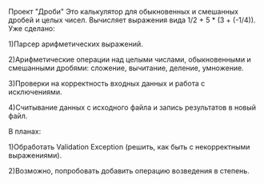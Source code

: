 Проект "Дроби"
Это калькулятор для обыкновенных и смешанных дробей и целых чисел. Вычисляет выражения вида 1/2 + 5 * (3 + (-1/4)).
Уже сделано:

  1)Парсер арифметических выражений.
  
  2)Арифметические операции над целыми числами, обыкновенными и смешанными дробями: сложение, вычитание, деление, умножение.
  
  3)Проверки на корректность входных данных и работа с исключениями.
  
  4)Считывание данных с исходного файла и запись результатов в новый файл.
  
В планах:

  1)Обработать Validation Exception (решить, как быть с некорректными выражениями).
  
  2)Возможно, попробовать добавить операцию возведения в степень.
